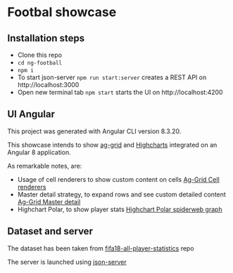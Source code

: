 # Footbal showcase

## Installation steps

- Clone this repo
- `cd ng-football`
- `npm i`
- To start json-server `npm run start:server` creates a REST API on http://localhost:3000
- Open new terminal tab `npm start` starts the UI on http://localhost:4200

## UI Angular
This project was generated with Angular CLI version 8.3.20.

This showcase intends to show [ag-grid](https://www.ag-grid.com) and [Highcharts](https://www.highcharts.com) integrated on an Angular 8 application.

As remarkable notes, are:
- Usage of cell renderers to show custom content on cells [Ag-Grid Cell renderers](https://www.ag-grid.com/javascript-grid-cell-rendering-components/)
- Master detail strategy, to expand rows and see custom detailed content [Ag-Grid Master detail](https://www.ag-grid.com/javascript-grid-master-detail/)
- Highchart Polar, to show player stats [Highchart Polar spiderweb graph](https://www.highcharts.com/demo/polar-spider)

## Dataset and server

The dataset has been taken from [fifa18-all-player-statistics](https://github.com/amanthedorkknight/fifa18-all-player-statistics) repo

The server is launched using [json-server](https://github.com/typicode/json-server)
